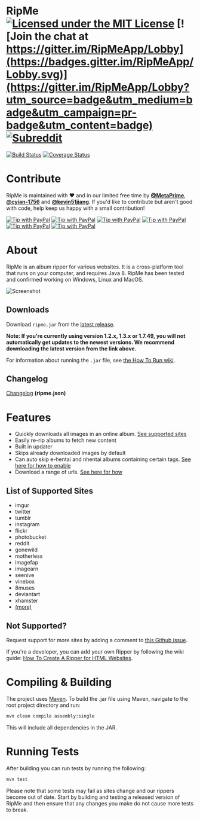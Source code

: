 # RipMe [![Licensed under the MIT License](https://img.shields.io/badge/License-MIT-blue.svg)](https://github.com/RipMeApp/ripme/blob/master/LICENSE.txt) [![Join the chat at https://gitter.im/RipMeApp/Lobby](https://badges.gitter.im/RipMeApp/Lobby.svg)](https://gitter.im/RipMeApp/Lobby?utm_source=badge&utm_medium=badge&utm_campaign=pr-badge&utm_content=badge) [![Subreddit](https://img.shields.io/badge/discuss-on%20reddit-blue.svg)](https://www.reddit.com/r/ripme/)

[![Build Status](https://travis-ci.org/RipMeApp/ripme.svg?branch=master)](https://travis-ci.org/RipMeApp/ripme)
[![Coverage Status](https://coveralls.io/repos/github/RipMeApp/ripme/badge.svg?branch=master)](https://coveralls.io/github/RipMeApp/ripme?branch=master)

# Contribute

RipMe is maintained with ♥️ and in our limited free time by **[@MetaPrime](https://github.com/metaprime)**, **[@cyian-1756](https://github.com/cyian-1756)** and **[@kevin51jiang](https://github.com/kevin51jiang)**. If you'd like to contribute but aren't good with code, help keep us happy with a small contribution!

[![Tip with PayPal](https://img.shields.io/badge/PayPal-Buy_us...-lightgrey.svg)](https://www.paypal.me/ripmeapp)
[![Tip with PayPal](https://img.shields.io/badge/coffee-%245-green.svg)](https://www.paypal.com/paypalme/ripmeapp/send?amount=5.00&currencyCode=USD&locale.x=en_US&country.x=US)
[![Tip with PayPal](https://img.shields.io/badge/beer-%2410-yellow.svg)](https://www.paypal.com/paypalme/ripmeapp/send?amount=10.00&currencyCode=USD&locale.x=en_US&country.x=US)
[![Tip with PayPal](https://img.shields.io/badge/lunch-%2420-orange.svg)](https://www.paypal.com/paypalme/ripmeapp/send?amount=20.00&currencyCode=USD&locale.x=en_US&country.x=US)
[![Tip with PayPal](https://img.shields.io/badge/dinner-%2450-red.svg)](https://www.paypal.com/paypalme/ripmeapp/send?amount=50.00&currencyCode=USD&locale.x=en_US&country.x=US)
[![Tip with PayPal](https://img.shields.io/badge/custom_amount-...-lightgrey.svg)](https://www.paypal.me/ripmeapp)

# About

RipMe is an album ripper for various websites. It is a cross-platform tool that runs on your computer, and requires Java 8. RipMe has been tested and confirmed working on Windows, Linux and MacOS. 

![Screenshot](https://i.imgur.com/UCQNjeg.png)

## Downloads

Download `ripme.jar` from the [latest release](https://github.com/ripmeapp/ripme/releases).

**Note: If you're currently using version 1.2.x, 1.3.x or 1.7.49, you will not automatically get updates to the newest versions. We recommend downloading the latest version from the link above.**

For information about running the `.jar` file, see [the How To Run wiki](https://github.com/ripmeapp/ripme/wiki/How-To-Run-RipMe).

## Changelog

[Changelog](https://github.com/ripmeapp/ripme/blob/master/ripme.json) **(ripme.json)**

# Features

* Quickly downloads all images in an online album. [See supported sites](https://github.com/ripmeapp/ripme/wiki/Supported-Sites)
* Easily re-rip albums to fetch new content
* Built in updater
* Skips already downloaded images by default
* Can auto skip e-hentai and nhentai albums containing certain tags. [See here for how to enable](https://github.com/RipMeApp/ripme/wiki/Config-options#nhentaiblacklisttags)
* Download a range of urls. [See here for how](https://github.com/RipMeApp/ripme/wiki/How-To-Run-RipMe#downloading-a-url-range)

## List of Supported Sites

* imgur
* twitter
* tumblr
* instagram
* flickr
* photobucket
* reddit
* gonewild
* motherless
* imagefap
* imagearn
* seenive
* vinebox
* 8muses
* deviantart
* xhamster
* [(more)](https://github.com/ripmeapp/ripme/wiki/Supported-Sites)

## Not Supported?

Request support for more sites by adding a comment to [this Github issue](https://github.com/RipMeApp/ripme/issues/38).

If you're a developer, you can add your own Ripper by following the wiki guide:
[How To Create A Ripper for HTML Websites](https://github.com/ripmeapp/ripme/wiki/How-To-Create-A-Ripper-for-HTML-websites).

# Compiling & Building

The project uses [Maven](http://maven.apache.org/).
To build the .jar file using Maven, navigate to the root project directory and run:

```bash
mvn clean compile assembly:single
```

This will include all dependencies in the JAR.

# Running Tests

After building you can run tests by running the following:

```bash
mvn test
```

Please note that some tests may fail as sites change and our rippers become out of date.
Start by building and testing a released version of RipMe
and then ensure that any changes you make do not cause more tests to break.
